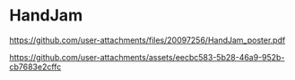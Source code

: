 # HandJam
https://github.com/user-attachments/files/20097256/HandJam_poster.pdf


https://github.com/user-attachments/assets/eecbc583-5b28-46a9-952b-cb7683e2cffc

